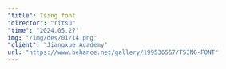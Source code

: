 ```yaml
---
"title": Tsing font
"director": "ritsu"
"time": "2024.05.27"
img: "/img/des/01/14.png"
"client": "Jiangxue Academy"
url: "https://www.behance.net/gallery/199536557/TSING-FONT"
---
```


